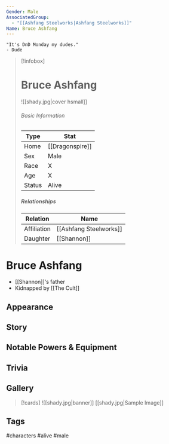 ```yaml
---
Gender: Male
AssociatedGroup:
  - "[[Ashfang Steelworks|Ashfang Steelworks]]"
Name: Bruce Ashfang
---
```


	"It's DnD Monday my dudes." 
	- Dude

> [!infobox]
> # Bruce Ashfang
> ![[shady.jpg|cover hsmall]]
> ###### Basic Information
> | Type | Stat |
> | ---- | ---- |
> | Home | [[Dragonspire]] |
> | Sex | Male |
> | Race | X |
> | Age | X |
> | Status | Alive |
> ##### Relationships
> | Relation | Name |
> | ---- | ---- |
> | Affiliation | [[Ashfang Steelworks]] |
> | Daughter | [[Shannon]] |

# Bruce Ashfang
- [[Shannon]]'s father
- Kidnapped by [[The Cult]]
## Appearance
## Story
## Notable Powers & Equipment
## Trivia

## Gallery
>[!cards]
>![[shady.jpg|banner]]
>[[shady.jpg|Sample Image]]
>

## Tags
#characters #alive #male